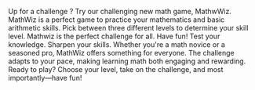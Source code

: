Up for a challenge ? Try our challenging new math game, MathwWiz. 
MathWiz is a perfect game to practice your mathematics and basic arithmetic skills.
Pick between three different levels to determine your skill level. 
Mathwiz is the perfect challenge for all. 
Have fun!
Test your knowledge.
Sharpen your skills.
Whether you're a math novice or a seasoned pro, MathWiz offers something for everyone. The challenge adapts to your pace, making learning math both engaging and rewarding.
Ready to play?
Choose your level, take on the challenge, and most importantly—have fun!
